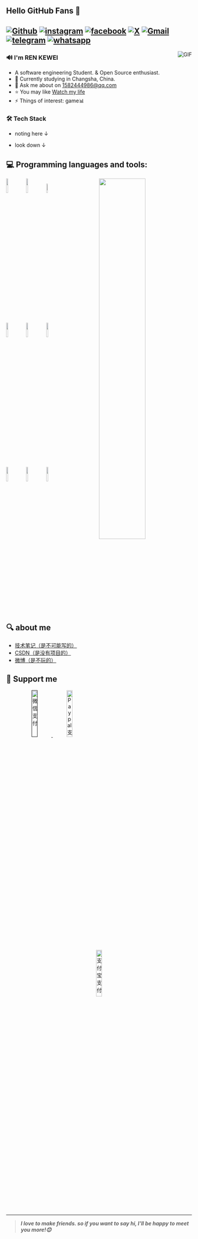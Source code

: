 ## Hello GitHub Fans 👋

[![Github](https://img.shields.io/badge/-Github-000?style=flat&logo=Github&logoColor=white)](https://github.com/REN-KEWEI)
[![instagram](https://img.shields.io/badge/-instagram-red?style=flat&logo=instagram&logoColor=white)](https://www.instagram.com/ren_kewei)
[![facebook](https://img.shields.io/badge/-facebook-blue?style=flat&logo=facebook&logoColor=white)](https://www.facebook.com/profile.php?id=100095064303339)
[![X](https://img.shields.io/badge/-twitter-black?style=flat&logo=x&logoColor=white)](https://twitter.com)
[![Gmail](https://img.shields.io/badge/-Gmail-c14438?style=flat&logo=Gmail&logoColor=white)](mailto:epiphany1582444986@gmail.com)
[![telegram](https://img.shields.io/badge/-telegram-blue?style=flat&logo=telegram&logoColor=white)](https://t.me/epiphany520)
[![whatsapp](https://img.shields.io/badge/-whatsapp-green?style=flat&logo=whatsapp&logoColor=white)](https://api.whatsapp.com/send/?phone=19705791934)
---
<img align="right" alt="GIF" src="https://raw.githubusercontent.com/JoeyBling/JoeyBling/master/pic/pusheencode.gif" />

### 🔊 I'm REN KEWEI

- A software engineering Student. & Open Source enthusiast.
- 🌱 Currently studying in Changsha, China.
- 💬 Ask me about on [1582444986@qq.com](mailto:1582444986@qq.com)
- ⭐ You may like [Watch my life](https://user.qzone.qq.com/1582444986/main)
- ⚡ Things of interest: game📊

### 🛠 Tech Stack

- noting here ↓

- look down ↓

## :computer: Programming languages and tools: 
<p>
	<img width="50%" align="right" src="https://github-readme-stats.vercel.app/api?username=REN-KEWEI&show_icons=true&hide_border=true" />

<code><img width="10%" src="https://www.vectorlogo.zone/logos/java/java-ar21.svg"></code>
<code><img width="10%" src="https://www.vectorlogo.zone/logos/python/python-ar21.svg"></code>
<code><img width="8%" src="https://www.logo.wine/a/logo/C%2B%2B/C%2B%2B-Logo.wine.svg"></code>
<br />
<code><img width="10%" src="https://www.vectorlogo.zone/logos/apache_tomcat/apache_tomcat-ar21.svg"></code>
<code><img width="10%" src="https://www.vectorlogo.zone/logos/mysql/mysql-ar21.svg"></code>
<code><img width="10%" src="https://www.vectorlogo.zone/logos/mongodb/mongodb-ar21.svg"></code>
<br />
<code><img width="10%" src="https://www.vectorlogo.zone/logos/linux/linux-ar21.svg"></code>
<code><img width="10%" src="https://www.vectorlogo.zone/logos/alibabacloud/alibabacloud-ar21.svg"></code>
<code><img width="10%" src="https://www.vectorlogo.zone/logos/git-scm/git-scm-ar21.svg"></code>
</p>

## 🔍 about me

- [技术笔记（是不可能写的）](https://www.baidu.com/s?ie=utf-8&f=8&rsv_bp=1&tn=baidu&wd=%E5%B0%8F%E4%B8%91%E6%98%AF%E6%80%8E%E4%B9%88%E8%AF%9E%E7%94%9F%E7%9A%84&oq=%25E6%2596%25B0%25E9%2597%25BB&rsv_pq=8e12e939000dc183&rsv_t=0f4dqxdND0mmNx1n%2BfJsbUEhXetoqhmLd9%2B4lxVU7i1%2Fvh6XOe%2F6Aml3Wyk&rqlang=cn&rsv_dl=tb&rsv_enter=1&rsv_sug3=27&rsv_sug1=12&rsv_sug7=100&rsv_sug2=0&rsv_btype=t&inputT=11236&rsv_sug4=11236) 
- [CSDN（是没有项目的）](https://blog.csdn.net/m0_72067495)
- [微博（是不玩的）](https://weibo.com/u/5902189872)

## 💸 Support me

<p align="center">
  <a href=" " target="_blank">
    <img width="18%" alt="微信支付" src="https://www.logo.wine/a/logo/WeChat/WeChat-Logo.wine.svg"/>
  </a>
  <a href="https://www.paypal.com/qrcodes/p2pqrc/JCZSRND6NUTUY" target="_blank">
       <img width="18%" alt="Paypal支付" src="https://www.logo.wine/a/logo/PayPal/PayPal-Logo.wine.svg"/>
  </a>
  <a href="https://qr.alipay.com/fkx16357herlxaxh2hp7j4b" target="_blank">
      <img width="18%" alt="支付宝支付" src="https://www.logo.wine/a/logo/Alipay/Alipay-Logo.wine.svg"/>
  </a>
</p>

---

<!-- Its main projects -->


> ***I love to make friends. so if you want to say hi, I'll be happy to meet you more!😊***

